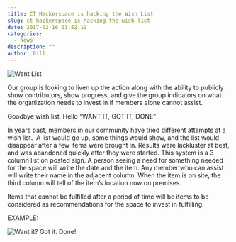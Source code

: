 ```yaml
---
title: CT Hackerspace is hacking the Wish List
slug: ct-hackerspace-is-hacking-the-wish-list
date: 2017-02-16 01:52:19
categories:
  - News
description: ""
author: Bill
---
```



![Want List](/uploads/2017/02/wantlist-150x150.jpg)

Our group is looking to liven up the action along with the ability to publicly show contributors, show progress, and give the group indicators on what the organization needs to invest in if members alone cannot assist.

Goodbye wish list, Hello “WANT IT, GOT IT, DONE”

In years past, members in our community have tried different attempts at a wish list.  A list would go up, some things would show, and the list would disappear after a few items were brought in. Results were lackluster at best, and was abandoned quickly after they were started. This system is a 3 column list on posted sign. A person seeing a need for something needed for the space.will write the date and the item. Any member who can assist will write their name in the adjacent column. When the item is on site, the third column will tell of the item’s location now on premises.

Items that cannot be fulfilled after a period of time will be items to be considered as recommendations for the space to invest in fulfilling.

EXAMPLE:

![Want it? Got it. Done!](/uploads/2017/02/want-it-got-it-done-example.png)
